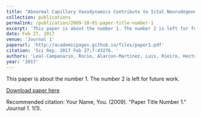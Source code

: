 ```yaml
---
title: "Abnormal Capillary Vasodynamics Contribute to Ictal Neurodegeneration in Epilepsy."
collection: publications
permalink: /publication/2009-10-01-paper-title-number-1
excerpt: 'This paper is about the number 1. The number 2 is left for future work.'
date: Feb 27, 2017
venue: 'Journal 1'
paperurl: 'http://academicpages.github.io/files/paper1.pdf'
citation: 'Sci Rep. 2017 Feb 27;7:43276. '
authors: 'Leal-Campanario, Rocio, Alarcon-Martinez, Luis, Rieiro, Hector, Martinez-Conde, Susana, Alarcon-Martinez, Tugba, Zhao, Xiaoli, LaMee, J, Popp, PJ, Calhoun, ME, Arribas, Juan I, Schlegel, Alex A, Di Stasi, Leandro L, Rho, JM, Inge, L, Otero-Millan, Jorge, Treiman, L, Macknik, Stephen L'
year: '2017'
---
```

This paper is about the number 1. The number 2 is left for future work.

[Download paper here](http://academicpages.github.io/files/paper1.pdf)

Recommended citation: Your Name, You. (2009). "Paper Title Number 1." <i>Journal 1</i>. 1(1).

